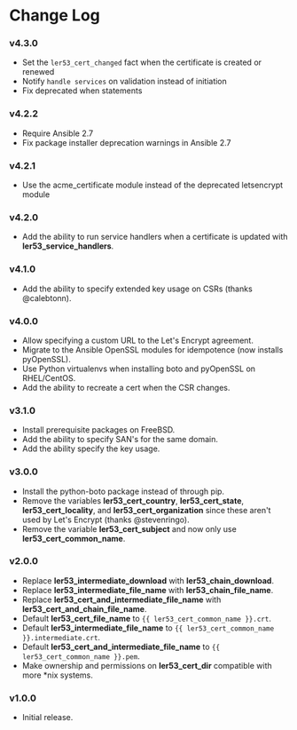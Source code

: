 # Change Log

### v4.3.0
* Set the `ler53_cert_changed` fact when the certificate is created or renewed
* Notify `handle services` on validation instead of initiation
* Fix deprecated when statements

### v4.2.2
* Require Ansible 2.7
* Fix package installer deprecation warnings in Ansible 2.7

### v4.2.1
* Use the acme_certificate module instead of the deprecated letsencrypt module

### v4.2.0
* Add the ability to run service handlers when a certificate is updated with **ler53_service_handlers**.

### v4.1.0
* Add the ability to specify extended key usage on CSRs (thanks @calebtonn).

### v4.0.0
* Allow specifying a custom URL to the Let's Encrypt agreement.
* Migrate to the Ansible OpenSSL modules for idempotence (now installs pyOpenSSL).
* Use Python virtualenvs when installing boto and pyOpenSSL on RHEL/CentOS.
* Add the ability to recreate a cert when the CSR changes.

### v3.1.0
* Install prerequisite packages on FreeBSD.
* Add the ability to specify SAN's for the same domain.
* Add the ability specify the key usage.

### v3.0.0
* Install the python-boto package instead of through pip.
* Remove the variables **ler53_cert_country**, **ler53_cert_state**, **ler53_cert_locality**, and **ler53_cert_organization** since these aren't used by Let's Encrypt (thanks @stevenringo).
* Remove the variable **ler53_cert_subject** and now only use **ler53_cert_common_name**.

### v2.0.0
* Replace **ler53_intermediate_download** with **ler53_chain_download**.
* Replace **ler53_intermediate_file_name** with **ler53_chain_file_name**.
* Replace **ler53_cert_and_intermediate_file_name** with **ler53_cert_and_chain_file_name**.
* Default **ler53_cert_file_name** to `{{ ler53_cert_common_name }}.crt`.
* Default **ler53_intermediate_file_name** to `{{ ler53_cert_common_name }}.intermediate.crt`.
* Default **ler53_cert_and_intermediate_file_name** to `{{ ler53_cert_common_name }}.pem`.
* Make ownership and permissions on **ler53_cert_dir** compatible with more *nix systems.

### v1.0.0
* Initial release.
